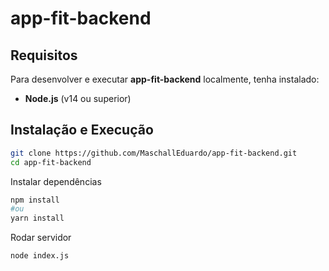 # app-fit-backend

## Requisitos

Para desenvolver e executar **app-fit-backend** localmente, tenha instalado:

- **Node.js** (v14 ou superior)

## Instalação e Execução

```bash
git clone https://github.com/MaschallEduardo/app-fit-backend.git
cd app-fit-backend
```

Instalar dependências
```Bash
npm install
#ou
yarn install
```

Rodar servidor
```Bash
node index.js
```
